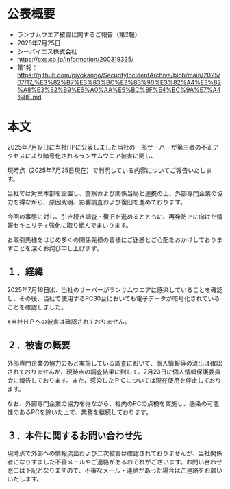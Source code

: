 # 公表概要
- ランサムウエア被害に関するご報告（第2報）
- 2025年7月25日
- シーバイエス株式会社
- https://cxs.co.jp/information/200319335/
- 第1報：https://github.com/piyokango/SecurityIncidentArchive/blob/main/2025/07/17_%E3%82%B7%E3%83%BC%E3%83%90%E3%82%A4%E3%82%A8%E3%82%B9%E6%A0%AA%E5%BC%8F%E4%BC%9A%E7%A4%BE.md

# 本文
2025年7月17日に当社HPに公表しました当社の一部サーバーが第三者の不正アクセスにより暗号化されるランサムウエア被害に関し、

現時点（2025年7月25日現在）で判明している内容についてご報告いたします。
 

当社では対策本部を設置し、警察および関係当局と連携の上、外部専門企業の協力を得ながら、原因究明、影響調査および復旧を進めております。

今回の事態に対し、引き続き調査・復旧を進めるとともに、再発防止に向けた情報セキュリティ強化に取り組んでまいります。

お取引先様をはじめ多くの関係先様の皆様にご迷惑とご心配をおかけしておりますことを深くお詫び申し上げます。

 

## １．経緯
2025年7月16日㈬、当社のサーバーがランサムウエアに感染していることを確認し、その後、当社で使用するPC30台においても電子データが暗号化されていることを確認しました。

※当社ＨＰへの被害は確認されておりません。

 

## ２．被害の概要
外部専門企業の協力のもと実施している調査において、個人情報等の流出は確認されておりませんが、現時点の調査結果に則して、7月23日に個人情報保護委員会に報告しております。また、感染したＰＣについては現在使用を停止しております。

なお、外部専門企業の協力を得ながら、社内のPCの点検を実施し、感染の可能性のあるPCを除いた上で、業務を継続しております。

 

## ３．本件に関するお問い合わせ先

現時点で外部への情報流出および二次被害は確認されておりませんが、当社関係者になりすました不審メールやご連絡があるおそれがございます。お問い合わせ窓口は下記となりますので、不審なメール・連絡があった場合はご連絡をお願いいたします。
